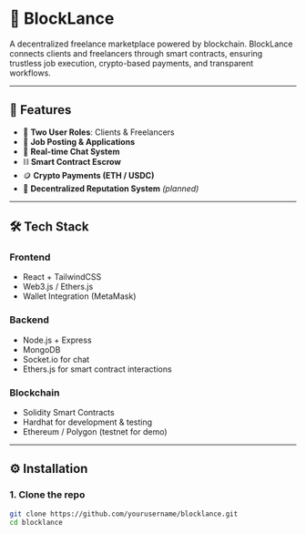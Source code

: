 # 🚀 BlockLance

A decentralized freelance marketplace powered by blockchain. BlockLance connects clients and freelancers through smart contracts, ensuring trustless job execution, crypto-based payments, and transparent workflows.

---

## 🧩 Features

- 🔐 **Two User Roles**: Clients & Freelancers
- 📝 **Job Posting & Applications**
- 💬 **Real-time Chat System**
- ⛓️ **Smart Contract Escrow**
- 🪙 **Crypto Payments (ETH / USDC)**
- 🧾 **Decentralized Reputation System** *(planned)*

---

## 🛠️ Tech Stack

### Frontend
- React + TailwindCSS
- Web3.js / Ethers.js
- Wallet Integration (MetaMask)

### Backend
- Node.js + Express
- MongoDB
- Socket.io for chat
- Ethers.js for smart contract interactions

### Blockchain
- Solidity Smart Contracts
- Hardhat for development & testing
- Ethereum / Polygon (testnet for demo)

---

## ⚙️ Installation

### 1. Clone the repo

```bash
git clone https://github.com/yourusername/blocklance.git
cd blocklance
